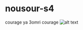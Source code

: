 # nousour-s4
courage ya 3omri courage
![alt text](https://github.com/mimobn/nousour-s4/blob/main/aigles.jpg)
